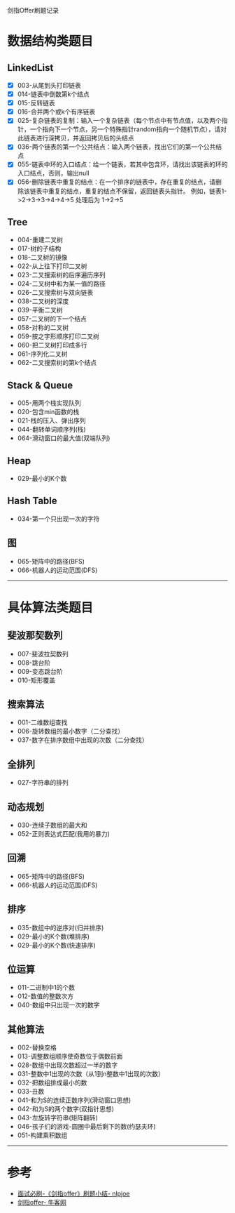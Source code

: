 剑指Offer刷题记录

# 数据结构类题目

## LinkedList

- [x] 003-从尾到头打印链表
- [x] 014-链表中倒数第k个结点
- [x] 015-反转链表
- [x] 016-合并两个或k个有序链表
- [x] 025-复杂链表的复制：输入一个复杂链表（每个节点中有节点值，以及两个指针，一个指向下一个节点，另一个特殊指针random指向一个随机节点），请对此链表进行深拷贝，并返回拷贝后的头结点
- [x] 036-两个链表的第一个公共结点：输入两个链表，找出它们的第一个公共结点
- [x] 055-链表中环的入口结点：给一个链表，若其中包含环，请找出该链表的环的入口结点，否则，输出null
- [x] 056-删除链表中重复的结点：在一个排序的链表中，存在重复的结点，请删除该链表中重复的结点，重复的结点不保留，返回链表头指针。 例如，链表1->2->3->3->4->4->5 处理后为 1->2->5

## Tree

- 004-重建二叉树
- 017-树的子结构
- 018-二叉树的镜像
- 022-从上往下打印二叉树
- 023-二叉搜索树的后序遍历序列
- 024-二叉树中和为某一值的路径
- 026-二叉搜索树与双向链表
- 038-二叉树的深度
- 039-平衡二叉树
- 057-二叉树的下一个结点
- 058-对称的二叉树
- 059-按之字形顺序打印二叉树
- 060-把二叉树打印成多行
- 061-序列化二叉树
- 062-二叉搜索树的第k个结点

## Stack & Queue

- 005-用两个栈实现队列
- 020-包含min函数的栈
- 021-栈的压入、弹出序列
- 044-翻转单词顺序列(栈)
- 064-滑动窗口的最大值(双端队列)

## Heap

- 029-最小的K个数
## Hash Table
- 034-第一个只出现一次的字符

## 图
- 065-矩阵中的路径(BFS)
- 066-机器人的运动范围(DFS)

-----------------------------


# 具体算法类题目

## 斐波那契数列

- 007-斐波拉契数列
- 008-跳台阶
- 009-变态跳台阶
- 010-矩形覆盖

## 搜索算法
- 001-二维数组查找
- 006-旋转数组的最小数字（二分查找）
- 037-数字在排序数组中出现的次数（二分查找）

## 全排列
- 027-字符串的排列

## 动态规划
 - 030-连续子数组的最大和
- 052-正则表达式匹配(我用的暴力)

## 回溯

- 065-矩阵中的路径(BFS)
- 066-机器人的运动范围(DFS)

## 排序
- 035-数组中的逆序对(归并排序)
- 029-最小的K个数(堆排序)
- 029-最小的K个数(快速排序)

## 位运算
- 011-二进制中1的个数
- 012-数值的整数次方
- 040-数组中只出现一次的数字

## 其他算法
- 002-替换空格
- 013-调整数组顺序使奇数位于偶数前面
- 028-数组中出现次数超过一半的数字
- 031-整数中1出现的次数（从1到n整数中1出现的次数）
- 032-把数组排成最小的数
- 033-丑数
- 041-和为S的连续正数序列(滑动窗口思想)
- 042-和为S的两个数字(双指针思想)
- 043-左旋转字符串(矩阵翻转)
- 046-孩子们的游戏-圆圈中最后剩下的数(约瑟夫环)
- 051-构建乘积数组



-----------------------------------

# 参考

- [面试必刷-《剑指offer》刷题小结- nlpjoe](https://www.jianshu.com/p/53f6bf6f8d50)
- [剑指offer- 牛客网](https://www.nowcoder.com/ta/coding-interviews)